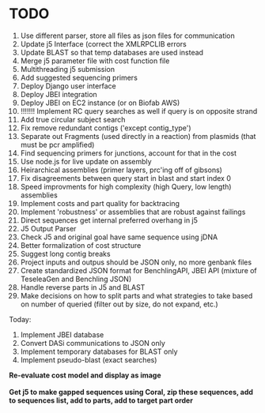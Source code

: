 # TODO
1. Use different parser, store all files as json files for communication
2. Update j5 Interface (correct the XMLRPCLIB errors
4. Update BLAST so that temp databases are used instead
5. Merge j5 parameter file with cost function file
5. Multithreading j5 submission
5. Add suggested sequencing primers
5. Deploy Django user interface
6. Deploy JBEI integration
7. Deploy JBEI on EC2 instance (or on Biofab AWS)
8. !!!!!!! Implement RC query searches as well if query is on opposite strand
9. Add true circular subject search
9. Fix remove redundant contigs ('except contig_type')
11. Separate out Fragments (used directly in a reaction) from plasmids
(that must be pcr amplified)
12. Find sequencing primers for junctions, account for that in the cost
13. Use node.js for live update on assembly
14. Heirarchical assemblies (primer layers, prc'ing off of gibsons)
15. Fix disagreements between query start in blast and start index 0
16. Speed improvments for high complexity (high Query, low length) assemblies
17. Implement costs and part quality for backtracing
18. Implement 'robustness' or assemblies that are robust against failings
19. Direct sequences get internal preferred overhang in j5
20. J5 Output Parser
21. Check J5 and original goal have same sequence using jDNA
22. Better formalization of cost structure
23. Suggest long contig breaks
26. Project inputs and outpus should be JSON only, no more genbank files
27. Create standardized JSON format for BenchlingAPI, JBEI API (mixture of TeseleaGen and Benchling JSON)
28. Handle reverse parts in J5 and BLAST
29. Make decisions on how to split parts and what strategies to take based on number of queried (filter out by size, do not expand, etc.)


Today:
1. Implement JBEI database
2. Convert DASi communications to JSON only
3. Implement temporary databases for BLAST only
4. Implement pseudo-blast (exact searches)


**Re-evaluate cost model and display as image**<br><br>
**Get j5 to make gapped sequences using Coral, zip these sequences, add to sequences list, add to parts, add to target part order**